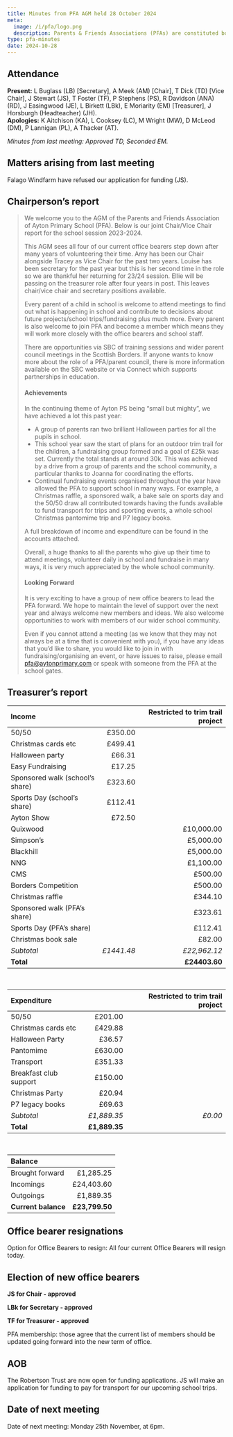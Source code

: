 ```yaml
---
title: Minutes from PFA AGM held 28 October 2024
meta:
  image: /i/pfa/logo.png
  description: Parents & Friends Associations (PFAs) are constituted bodies, which support the school and the broader community. They are independent from the school and the local authority.
type: pfa-minutes
date: 2024-10-28
---
```


## Attendance

**Present:** L Buglass (LB) [Secretary], A Meek (AM) [Chair], T Dick (TD) [Vice Chair], J Stewart (JS), T Foster (TF), P Stephens (PS), R Davidson (ANA) (RD), J Easingwood (JE), L Birkett (LBk), E Moriarity (EM) [Treasurer], J Horsburgh (Headteacher) (JH).  
**Apologies:** K Aitchison (KA), L Cooksey (LC), M Wright (MW), D McLeod (DM), P Lannigan (PL), A Thacker (AT).

_Minutes from last meeting: Approved TD, Seconded EM._

## Matters arising from last meeting

Falago Windfarm have refused our application for funding (JS).

## Chairperson’s report

> We welcome you to the AGM of the Parents and Friends Association of Ayton Primary School (PFA). Below is our joint Chair/Vice Chair report for the school session 2023-2024.
>
> This AGM sees all four of our current office bearers step down after many years of volunteering their time. Amy has been our Chair alongside Tracey as Vice Chair for the past two years. Louise has been secretary for the past year but this is her second time in the role so we are thankful her returning for 23/24 session. Ellie will be passing on the treasurer role after four years in post. This leaves chair/vice chair and secretary positions available.
>
> Every parent of a child in school is welcome to attend meetings to find out what is happening in school and contribute to decisions about future projects/school trips/fundraising plus much more. Every parent is also welcome to join PFA and become a member which means they will work more closely with the office bearers and school staff.
>
> There are opportunities via SBC of training sessions and wider parent council meetings in the Scottish Borders. If anyone wants to know more about the role of a PFA/parent council, there is more information available on the SBC website or via Connect which supports partnerships in education.
>
> #### Achievements
>
> In the continuing theme of Ayton PS being “small but mighty”, we have achieved a lot this past year:
>
> - A group of parents ran two brilliant Halloween parties for all the pupils in school.
> - This school year saw the start of plans for an outdoor trim trail for the children, a fundraising group formed and a goal of £25k was set. Currently the total stands at around 30k. This was achieved by a drive from a group of parents and the school community, a particular thanks to Joanna for coordinating the efforts.
> - Continual fundraising events organised throughout the year have allowed the PFA to support school in many ways. For example, a Christmas raffle, a sponsored walk, a bake sale on sports day and the 50/50 draw all contributed towards having the funds available to fund transport for trips and sporting events, a whole school Christmas pantomime trip and P7 legacy books.
>
> A full breakdown of income and expenditure can be found in the accounts attached.
>
> Overall, a huge thanks to all the parents who give up their time to attend meetings, volunteer daily in school and fundraise in many ways, it is very much appreciated by the whole school community.
>
> #### Looking Forward
>
> It is very exciting to have a group of new office bearers to lead the PFA forward. We hope to maintain the level of support over the next year and always welcome new members and ideas. We also welcome opportunities to work with members of our wider school community.
>
> Even if you cannot attend a meeting (as we know that they may not always be at a time that is convenient with you), if you have any ideas that you’d like to share, you would like to join in with fundraising/organising an event, or have issues to raise, please email pfa@aytonprimary.com or speak with someone from the PFA at the school gates.

## Treasurer’s report

| Income                          |            | Restricted to trim trail project |
| :------------------------------ | ---------: | -------------------------------: |
| 50/50                           |    £350.00 |                                  |
| Christmas cards etc             |    £499.41 |                                  |
| Halloween party                 |     £66.31 |                                  |
| Easy Fundraising                |     £17.25 |                                  |
| Sponsored walk (school’s share) |    £323.60 |                                  |
| Sports Day (school’s share)     |    £112.41 |                                  |
| Ayton Show                      |     £72.50 |                                  |
| Quixwood                        |            |                       £10,000.00 |
| Simpson’s                       |            |                        £5,000.00 |
| Blackhill                       |            |                        £5,000.00 |
| NNG                             |            |                        £1,100.00 |
| CMS                             |            |                          £500.00 |
| Borders Competition             |            |                          £500.00 |
| Christmas raffle                |            |                          £344.10 |
| Sponsored walk (PFA’s share)    |            |                          £323.61 |
| Sports Day (PFA’s share)        |            |                          £112.41 |
| Christmas book sale             |            |                           £82.00 |
| _Subtotal_                      | _£1441.48_ |                     _£22,962.12_ |
| **Total**                       |            |                    **£24403.60** |

<br>

| Expenditure            |               | Restricted to trim trail project |
| :--------------------- | ------------: | -------------------------------: |
| 50/50                  |       £201.00 |                                  |
| Christmas cards etc    |       £429.88 |                                  |
| Halloween Party        |        £36.57 |                                  |
| Pantomime              |       £630.00 |                                  |
| Transport              |       £351.33 |                                  |
| Breakfast club support |       £150.00 |                                  |
| Christmas Party        |        £20.94 |                                  |
| P7 legacy books        |        £69.63 |                                  |
| _Subtotal_             |   _£1,889.35_ |                          _£0.00_ |
| **Total**              | **£1,889.35** |                                  |

<br>

| Balance             |                |
| :------------------ | -------------: |
| Brought forward     |      £1,285.25 |
| Incomings           |     £24,403.60 |
| Outgoings           |      £1,889.35 |
| **Current balance** | **£23,799.50** |

## Office bearer resignations

Option for Office Bearers to resign: All four current Office Bearers will resign today.

## Election of new office bearers

**JS for Chair - approved**

**LBk for Secretary - approved**

**TF for Treasurer - approved**

PFA membership: those agree that the current list of members should be updated going forward into the new term of office.

## AOB

The Robertson Trust are now open for funding applications. JS will make an application for funding to pay for transport for our upcoming school trips.

## Date of next meeting

Date of next meeting: Monday 25th November, at 6pm.
